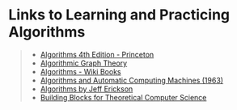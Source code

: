 # Links to Learning and Practicing Algorithms

> - [Algorithms 4th Edition - Princeton](https://algs4.cs.princeton.edu/lectures/)
> - [Algorithmic Graph Theory](https://code.google.com/archive/p/graphbook/)
> - [Algorithms - Wiki Books](https://en.wikibooks.org/wiki/Algorithms)
> - [Algorithms and Automatic Computing Machines (1963)](https://archive.org/details/Algorithms_And_Automatic_Computing_Machines)
> - [Algorithms by Jeff Erickson](http://jeffe.cs.illinois.edu/teaching/algorithms/)
> - [Building Blocks for Theoretical Computer Science](http://mfleck.cs.illinois.edu/building-blocks/)
>
